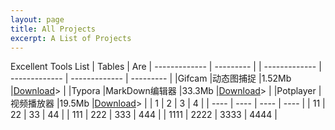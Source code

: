```yaml
---
layout: page
title: All Projects
excerpt: A List of Projects
---
```

Excellent Tools List
| Tables        | Are           | ------------- | --------- |
| ------------- | ------------- | ------------- | --------- |
|Gifcam         |动态图捕捉     |1.52Mb         |[Download](http://img.vinechen.com/GifCam.exe)>  |
|Typora         |MarkDown编辑器 |33.3Mb         |[Download](http://img.vinechen.com/typora-setup.exe)>  |
|Potplayer      |视频播放器     |19.5Mb         |[Download](http://potplayer.daum.net/?lang=zh_CN)>  |
| 1    | 2    | 3    | 4    |
| ---- | ---- | ---- | ---- |
| 11   | 22   | 33   | 44   |
| 111  | 222  | 333  | 444  |
| 1111 | 2222 | 3333 | 4444 |

